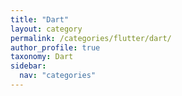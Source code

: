 ```yaml
---
title: "Dart"
layout: category
permalink: /categories/flutter/dart/
author_profile: true
taxonomy: Dart
sidebar:
  nav: "categories"
---
```

